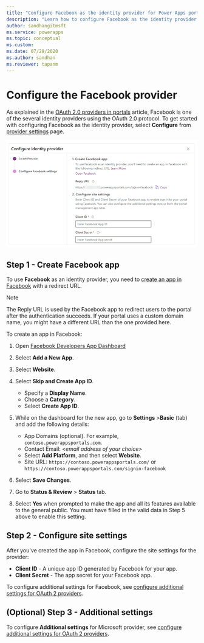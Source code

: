 ```yaml
---
title: "Configure Facebook as the identity provider for Power Apps portals. | MicrosoftDocs"
description: "Learn how to configure Facebook as the identity provider for Power Apps portals."
author: sandhangitmsft
ms.service: powerapps
ms.topic: conceptual
ms.custom: 
ms.date: 07/29/2020
ms.author: sandhan
ms.reviewer: tapanm
---
```


# Configure the Facebook provider

As explained in the [OAuth 2.0 providers in portals](configure-oauth2-provider.md) article, Facebook is one of the several identity providers using the OAuth 2.0 protocol. To get started with configuring Facebook as the identity provider, select **Configure** from [provider settings](use-simplified-authentication-configuration.md#add-configure-or-delete-an-identity-provider) page.

![Configure the Facebook app](media/use-simplified-authentication-configuration/configure-facebook.png "Configure the Facebook app")

## Step 1 - Create Facebook app

To use **Facebook** as an identity provider, you need to [create an app in Facebook](https://developers.facebook.com) with a redirect URL.

> [!NOTE]
> The Reply URL is used by the Facebook app to redirect users to the portal after the authentication succeeds. If your portal uses a custom domain name, you might have a different URL than the one provided here.​

To create an app in Facebook:

1. Open [Facebook Developers App Dashboard](https://developers.facebook.com/apps)  
2. Select **Add a New App**.
3. Select **Website**.
4. Select **Skip and Create App ID**.
    - Specify a **Display Name**.
    - Choose a **Category**.
    - Select **Create App ID**.

5. While on the dashboard for the new app, go to **Settings** &gt;**Basic** (tab) and add the following details:
    - App Domains (optional). For example, `contoso.powerappsportals.com`.  
    - Contact Email: *&lt;email address of your choice&gt;* 
    - Select **Add Platform**, and then select **Website**. 
    - Site URL: `https://contoso.powerappsportals.com/` or `https://contoso.powerappsportals.com/signin-facebook`

6. Select **Save Changes**.
7. Go to **Status & Review** &gt; **Status** tab.
8. Select **Yes** when prompted to make the app and all its features available to the general public. You must have filled in the valid data in Step 5 above to enable this setting.

## Step 2 - Configure site settings

After you've created the app in Facebook, configure the site settings for the provider:

- **Client ID** - A unique app ID generated by Facebook for your app.​
- **Client Secret** -  The app secret for your Facebook app.​

To configure additional settings for Facebook, see [configure additional settings for OAuth 2 providers](#configure-additional-settings-for-oauth-2-providers).

## (Optional) Step 3 - Additional settings

To configure **Additional settings** for Microsoft provider, see [configure additional settings for OAuth 2 providers](configure-oauth2-settings.md).
